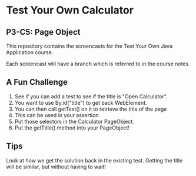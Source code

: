 # Test Your Own Calculator
## P3-C5: Page Object
This repository contains the screencasts for the Test Your Own 
Java Application course.

Each screencast will have a branch which is referred to in the course notes.

## A Fun Challenge
1. See if you can add a test to see if the title is "Open Calculator".
1. You want to use By.id("title") to get back WebElement. 
1. You can then call getText() on it to retrieve the title of the page
1. This can be used in your assertion. 
1. Put those selectors in the Calculator PageObject.
1. Put the getTitle() method into your PageObject!

## Tips
Look at how we get the solution back in the existing test.
Getting the title will be similar, but without having to wait!
